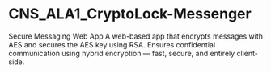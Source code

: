 # CNS_ALA1_CryptoLock-Messenger
Secure Messaging Web App A web-based app that encrypts messages with AES and secures the AES key using RSA. Ensures confidential communication using hybrid encryption — fast, secure, and entirely client-side.
